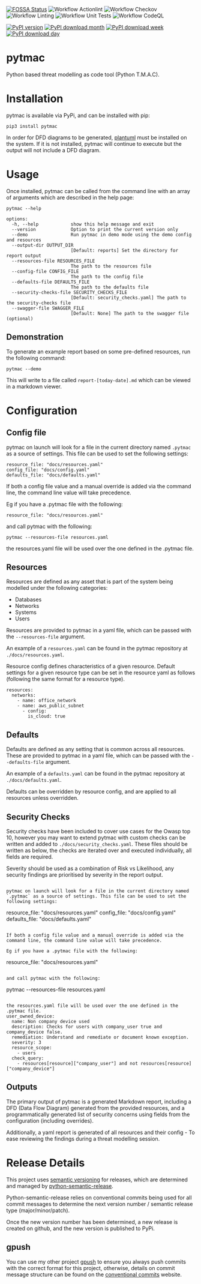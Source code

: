 [![FOSSA Status](https://app.fossa.com/api/projects/custom%2B37707%2Fgit%40github.com%3Atjtharrison%2Ftmac.git.svg?type=shield)](https://app.fossa.com/projects/custom%2B37707%2Fgit%40github.com%3Atjtharrison%2Ftmac.git?ref=badge_shield)
![Workflow Actionlint](https://github.com/tjtharrison/pytmac/actions/workflows/pr-actionlint.yaml/badge.svg)
![Workflow Checkov](https://github.com/tjtharrison/pytmac/actions/workflows/pr-checkov.yaml/badge.svg)
![Workflow Linting](https://github.com/tjtharrison/pytmac/actions/workflows/pr-linting.yaml/badge.svg)
![Workflow Unit Tests](https://github.com/tjtharrison/pytmac/actions/workflows/pr-tests.yaml/badge.svg)
![Workflow CodeQL](https://github.com/tjtharrison/pytmac/actions/workflows/pr-codeql.yaml/badge.svg)

[![PyPI version](https://badge.fury.io/py/pytmac.svg)](https://badge.fury.io/py/pytmac)
[![PyPI download month](https://img.shields.io/pypi/dm/pytmac.svg)](https://pypi.python.org/pypi/pytmac/)
[![PyPI download week](https://img.shields.io/pypi/dw/pytmac.svg)](https://pypi.python.org/pypi/pytmac/)
[![PyPI download day](https://img.shields.io/pypi/dd/pytmac.svg)](https://pypi.python.org/pypi/pytmac/)

# pytmac

Python based threat modelling as code tool (Python T.M.A.C).

# Installation

pytmac is available via PyPi, and can be installed with pip:

```
pip3 install pytmac
```

In order for DFD diagrams to be generated, [plantuml](https://plantuml.com/) must be installed on the system. If it is not installed, pytmac will continue to execute but the output will not include a DFD diagram.

# Usage

Once installed, pytmac can be called from the command line with an array of arguments which are described in the help page:

```
pytmac --help

options:
  -h, --help            show this help message and exit
  --version             Option to print the current version only
  --demo                Run pytmac in demo mode using the demo config and resources
  --output-dir OUTPUT_DIR
                        [Default: reports] Set the directory for report output
  --resources-file RESOURCES_FILE
                        The path to the resources file
  --config-file CONFIG_FILE
                        The path to the config file
  --defaults-file DEFAULTS_FILE
                        The path to the defaults file
  --security-checks-file SECURITY_CHECKS_FILE
                        [Default: security_checks.yaml] The path to the security-checks file
  --swagger-file SWAGGER_FILE
                        [Default: None] The path to the swagger file (optional)
```

## Demonstration

To generate an example report based on some pre-defined resources, run the following command:

```
pytmac --demo
```

This will write to a file called `report-[today-date].md` which can be viewed in a markdown viewer.

# Configuration

## Config file

pytmac on launch will look for a file in the current directory named `.pytmac` as a source of settings. This file can be used to set the following settings:

```
resource_file: "docs/resources.yaml"
config_file: "docs/config.yaml"
defaults_file: "docs/defaults.yaml"
```

If both a config file value and a manual override is added via the command line, the command line value will take precedence.

Eg if you have a .pytmac file with the following:

```
resource_file: "docs/resources.yaml"
```

and call pytmac with the following:

```
pytmac --resources-file resources.yaml
```

the resources.yaml file will be used over the one defined in the .pytmac file.

## Resources

Resources are defined as any asset that is part of the system being modelled under the following categories:

- Databases
- Networks
- Systems
- Users

Resources are provided to pytmac in a yaml file, which can be passed with the `--resources-file` argument. 

An example of a `resources.yaml` can be found in the pytmac repository at `./docs/resources.yaml`.

Resource config defines characteristics of a given resource. Default settings for a given resource type can be set in 
the resource yaml as follows (following the same format for a resource type).

```
resources:
  networks:
    - name: office_network
    - name: aws_public_subnet
      - config:
        is_cloud: true
```

## Defaults

Defaults are defined as any setting that is common across all resources. These are provided to pytmac in a yaml file, which can be passed with the `--defaults-file` argument.

An example of a `defaults.yaml` can be found in the pytmac repository at `./docs/defaults.yaml`.

Defaults can be overridden by resource config, and are applied to all resources unless overridden.

## Security Checks

Security checks have been included to cover use cases for the Owasp top 10, however you may want to extend pytmac with custom checks can be written and added to `./docs/security_checks.yaml`. These files should be written as below, the 
checks are iterated over and executed individually, all fields are required.

Severity should be used as a combination of Risk vs Likelihood, any security findings are prioritised by severity in the report output. 

```## Config file

pytmac on launch will look for a file in the current directory named `.pytmac` as a source of settings. This file can be used to set the following settings:

```
resource_file: "docs/resources.yaml"
config_file: "docs/config.yaml"
defaults_file: "docs/defaults.yaml"
```

If both a config file value and a manual override is added via the command line, the command line value will take precedence.

Eg if you have a .pytmac file with the following:

```
resource_file: "docs/resources.yaml"
```

and call pytmac with the following:

```
pytmac --resources-file resources.yaml
```

the resources.yaml file will be used over the one defined in the .pytmac file.
user_owned_device:
  name: Non company device used
  description: Checks for users with company_user true and company_device false.
  remediation: Understand and remediate or document known exception.
  severity: 3
  resource_scope:
    - users
  check_query:
    - resources[resource]["company_user"] and not resources[resource]["company_device"]
```

## Outputs

The primary output of pytmac is a generated Markdown report, including a DFD (Data Flow Diagram) generated from the 
provided resources, and a programmatically generated list of security concerns using fields from the configuration
(including overrides).

Additionally, a yaml report is generated of all resources and their config - To ease reviewing the findings during a 
threat modelling session.

# Release Details

This project uses [semantic versioning](https://semver.org/) for releases, which are determined and managed by [python-semantic-release](https://python-semantic-release.readthedocs.io/en/latest/). 

Python-semantic-release relies on conventional commits being used for all commit messages to determine the next version number / semantic release type (major/minor/patch).

Once the new version number has been determined, a new release is created on github, and the new version is published to PyPi.

## gpush

You can use my other project [gpush](https://github.com/tjtharrison/gpush) to ensure you always push commits with the correct format for this project, otherwise, details on commit message structure can be found on the [conventional commits](https://www.conventionalcommits.org/en/v1.0.0/) website.
